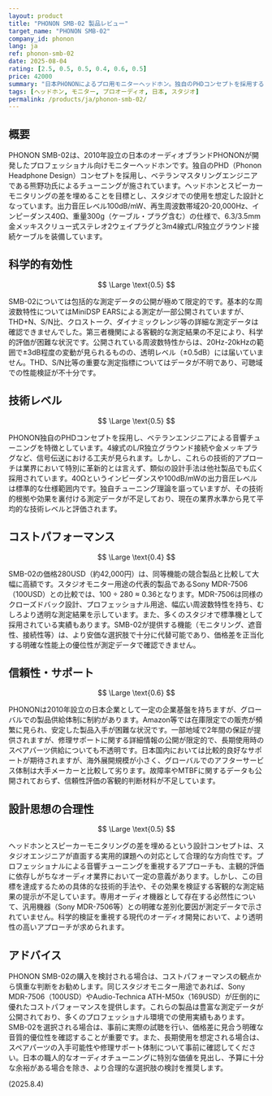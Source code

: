 ```yaml
---
layout: product
title: "PHONON SMB-02 製品レビュー"
target_name: "PHONON SMB-02"
company_id: phonon
lang: ja
ref: phonon-smb-02
date: 2025-08-04
rating: [2.5, 0.5, 0.5, 0.4, 0.6, 0.5]
price: 42000
summary: "日本PHONONによるプロ用モニターヘッドホン。独自のPHDコンセプトを採用するが、測定データの透明性に欠け、同等機能の競合製品と比較してコストパフォーマンスに大きな課題がある。"
tags: [ヘッドホン, モニター, プロオーディオ, 日本, スタジオ]
permalink: /products/ja/phonon-smb-02/
---
```


## 概要

PHONON SMB-02は、2010年設立の日本のオーディオブランドPHONONが開発したプロフェッショナル向けモニターヘッドホンです。独自のPHD（Phonon Headphone Design）コンセプトを採用し、ベテランマスタリングエンジニアである熊野功氏によるチューニングが施されています。ヘッドホンとスピーカーモニタリングの差を埋めることを目標とし、スタジオでの使用を想定した設計となっています。出力音圧レベル100dB/mW、再生周波数帯域20-20,000Hz、インピーダンス40Ω、重量300g（ケーブル・プラグ含む）の仕様で、6.3/3.5mm金メッキスクリュー式ステレオ2ウェイプラグと3m4線式L/R独立グラウンド接続ケーブルを装備しています。

## 科学的有効性

$$ \Large \text{0.5} $$

SMB-02については包括的な測定データの公開が極めて限定的です。基本的な周波数特性についてはMiniDSP EARSによる測定が一部公開されていますが、THD+N、S/N比、クロストーク、ダイナミックレンジ等の詳細な測定データは確認できませんでした。第三者機関による客観的な測定結果の不足により、科学的評価が困難な状況です。公開されている周波数特性からは、20Hz-20kHzの範囲で±3dB程度の変動が見られるものの、透明レベル（±0.5dB）には届いていません。THD、S/N比等の重要な測定指標についてはデータが不明であり、可聴域での性能検証が不十分です。

## 技術レベル

$$ \Large \text{0.5} $$

PHONON独自のPHDコンセプトを採用し、ベテランエンジニアによる音響チューニングを特徴としています。4線式のL/R独立グラウンド接続や金メッキプラグなど、信号伝送における工夫が見られます。しかし、これらの技術的アプローチは業界において特別に革新的とは言えず、類似の設計手法は他社製品でも広く採用されています。40Ωというインピーダンスや100dB/mWの出力音圧レベルは標準的な仕様範囲内です。独自チューニング理論を謳っていますが、その技術的根拠や効果を裏付ける測定データが不足しており、現在の業界水準から見て平均的な技術レベルと評価されます。

## コストパフォーマンス

$$ \Large \text{0.4} $$

SMB-02の価格280USD（約42,000円）は、同等機能の競合製品と比較して大幅に高額です。スタジオモニター用途の代表的製品であるSony MDR-7506（100USD）との比較では、100 ÷ 280 ≈ 0.36となります。MDR-7506は同様のクローズドバック設計、プロフェッショナル用途、幅広い周波数特性を持ち、むしろより透明な測定結果を示しています。また、多くのスタジオで標準機として採用されている実績もあります。SMB-02が提供する機能（モニタリング、遮音性、接続性等）は、より安価な選択肢で十分に代替可能であり、価格差を正当化する明確な性能上の優位性が測定データで確認できません。

## 信頼性・サポート

$$ \Large \text{0.6} $$

PHONONは2010年設立の日本企業として一定の企業基盤を持ちますが、グローバルでの製品供給体制に制約があります。Amazon等では在庫限定での販売が頻繁に見られ、安定した製品入手が困難な状況です。一部地域で2年間の保証が提供されますが、修理サポートに関する詳細情報の公開が限定的で、長期使用時のスペアパーツ供給についても不透明です。日本国内においては比較的良好なサポートが期待されますが、海外展開規模が小さく、グローバルでのアフターサービス体制は大手メーカーと比較して劣ります。故障率やMTBFに関するデータも公開されておらず、信頼性評価の客観的判断材料が不足しています。

## 設計思想の合理性

$$ \Large \text{0.5} $$

ヘッドホンとスピーカーモニタリングの差を埋めるという設計コンセプトは、スタジオエンジニアが直面する実用的課題への対応として合理的な方向性です。プロフェッショナルによる音響チューニングを重視するアプローチも、主観的評価に依存しがちなオーディオ業界において一定の意義があります。しかし、この目標を達成するための具体的な技術的手法や、その効果を検証する客観的な測定結果の提示が不足しています。専用オーディオ機器として存在する必然性について、汎用機器（Sony MDR-7506等）との明確な差別化要因が測定データで示されていません。科学的検証を重視する現代のオーディオ開発において、より透明性の高いアプローチが求められます。

## アドバイス

PHONON SMB-02の購入を検討される場合は、コストパフォーマンスの観点から慎重な判断をお勧めします。同じスタジオモニター用途であれば、Sony MDR-7506（100USD）やAudio-Technica ATH-M50x（169USD）が圧倒的に優れたコストパフォーマンスを提供します。これらの製品は豊富な測定データが公開されており、多くのプロフェッショナル環境での使用実績もあります。SMB-02を選択される場合は、事前に実際の試聴を行い、価格差に見合う明確な音質的優位性を確認することが重要です。また、長期使用を想定される場合は、スペアパーツの入手可能性や修理サポート体制について事前に確認してください。日本の職人的なオーディオチューニングに特別な価値を見出し、予算に十分な余裕がある場合を除き、より合理的な選択肢の検討を推奨します。

(2025.8.4)

